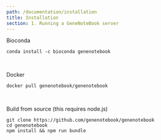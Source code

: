 ```yaml
---
path: /documentation/installation
title: Installation
section: 1. Running a GeneNoteBook server
---
```


Bioconda
```
conda install -c bioconda genenotebook
```

<br/>

Docker

```
docker pull genenotebook/genenotebook
```

<br/>

Build from source (this requires node.js)
```
git clone https://github.com/genenotebook/genenotebook
cd genenotebook
npm install && npm run bundle
```
